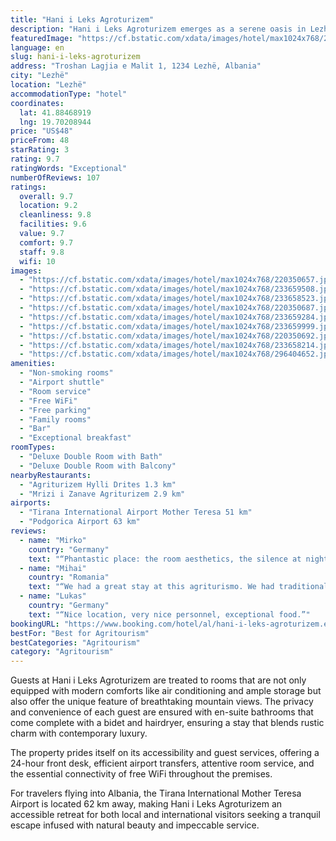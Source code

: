 ```yaml
---
title: "Hani i Leks Agroturizem"
description: "Hani i Leks Agroturizem emerges as a serene oasis in Lezhë, situated a mere 32 km from the historic Rozafa Castle Shkodra and 34 km from the tranquil Lake Skadar."
featuredImage: "https://cf.bstatic.com/xdata/images/hotel/max1024x768/220350657.jpg?k=66b538334639935a7b6f3f1eafe5388a59d63deb7d102733cf6d8ff49b639291&o=&hp=1"
language: en
slug: hani-i-leks-agroturizem
address: "Troshan Lagjia e Malit 1, 1234 Lezhë, Albania"
city: "Lezhë"
location: "Lezhë"
accommodationType: "hotel"
coordinates:
  lat: 41.88468919
  lng: 19.70208944
price: "US$48"
priceFrom: 48
starRating: 3
rating: 9.7
ratingWords: "Exceptional"
numberOfReviews: 107
ratings:
  overall: 9.7
  location: 9.2
  cleanliness: 9.8
  facilities: 9.6
  value: 9.7
  comfort: 9.7
  staff: 9.8
  wifi: 10
images:
  - "https://cf.bstatic.com/xdata/images/hotel/max1024x768/220350657.jpg?k=66b538334639935a7b6f3f1eafe5388a59d63deb7d102733cf6d8ff49b639291&o=&hp=1"
  - "https://cf.bstatic.com/xdata/images/hotel/max1024x768/233659508.jpg?k=91bea02537a9f8aee04714fc475a6b648bb8e6ee2a41d11e4ca2ff206b3e455b&o=&hp=1"
  - "https://cf.bstatic.com/xdata/images/hotel/max1024x768/233658523.jpg?k=8f3210ca989be9dd19790f741bb82a58da8cdfc64eaf92e4c6e0f2b31ec517c8&o=&hp=1"
  - "https://cf.bstatic.com/xdata/images/hotel/max1024x768/220350687.jpg?k=a5ab4b876ac548f4365a990000b52b40dae3832856a3e20e65c03cccabc57634&o=&hp=1"
  - "https://cf.bstatic.com/xdata/images/hotel/max1024x768/233659284.jpg?k=780a03d88aa606455fe97f68f3653bc2ef4ae8af6ded8678f51ff2a84a20c54d&o=&hp=1"
  - "https://cf.bstatic.com/xdata/images/hotel/max1024x768/233659999.jpg?k=49ac68ec30b355291706b5e2a33672f7a3b685596a5683715c831d779a8ac09a&o=&hp=1"
  - "https://cf.bstatic.com/xdata/images/hotel/max1024x768/220350692.jpg?k=444c8a070fd8e771f750cb3c23fec1a53344e8357871b4d286436ea0e8355c11&o=&hp=1"
  - "https://cf.bstatic.com/xdata/images/hotel/max1024x768/233658214.jpg?k=1c0955325e79d5809ec06d2e69ba085583dc05b8d62da17c85c96624e3bd32b9&o=&hp=1"
  - "https://cf.bstatic.com/xdata/images/hotel/max1024x768/296404652.jpg?k=bf3231eb0784480adb7bc7ca6762c6a60229e7e8a542fbbd5e833f0521d64e94&o=&hp=1"
amenities:
  - "Non-smoking rooms"
  - "Airport shuttle"
  - "Room service"
  - "Free WiFi"
  - "Free parking"
  - "Family rooms"
  - "Bar"
  - "Exceptional breakfast"
roomTypes:
  - "Deluxe Double Room with Bath"
  - "Deluxe Double Room with Balcony"
nearbyRestaurants:
  - "Agriturizem Hylli Drites 1.3 km"
  - "Mrizi i Zanave Agriturizem 2.9 km"
airports:
  - "Tirana International Airport Mother Teresa 51 km"
  - "Podgorica Airport 63 km"
reviews:
  - name: "Mirko"
    country: "Germany"
    text: "“Phantastic place: the room aesthetics, the silence at night, the breakfast, the view, the food in the restaurant - all exceeded our expectations. And the owners are also extremely friendly and helpful. Would always come here again.”"
  - name: "Mihai"
    country: "Romania"
    text: "“We had a great stay at this agriturismo. We had traditional food for dinner that was very good with excellent local ingredients. The breakfast was amazing. The owner and the staff were very friendly and their hospitality impressed us.”"
  - name: "Lukas"
    country: "Germany"
    text: "“Nice location, very nice personnel, exceptional food.”"
bookingURL: "https://www.booking.com/hotel/al/hani-i-leks-agroturizem.en-gb.html?aid=8035640"
bestFor: "Best for Agritourism"
bestCategories: "Agritourism"
category: "Agritourism"
---
```


Guests at Hani i Leks Agroturizem are treated to rooms that are not only equipped with modern comforts like air conditioning and ample storage but also offer the unique feature of breathtaking mountain views. The privacy and convenience of each guest are ensured with en-suite bathrooms that come complete with a bidet and hairdryer, ensuring a stay that blends rustic charm with contemporary luxury.

The property prides itself on its accessibility and guest services, offering a 24-hour front desk, efficient airport transfers, attentive room service, and the essential connectivity of free WiFi throughout the premises.

For travelers flying into Albania, the Tirana International Mother Teresa Airport is located 62 km away, making Hani i Leks Agroturizem an accessible retreat for both local and international visitors seeking a tranquil escape infused with natural beauty and impeccable service.